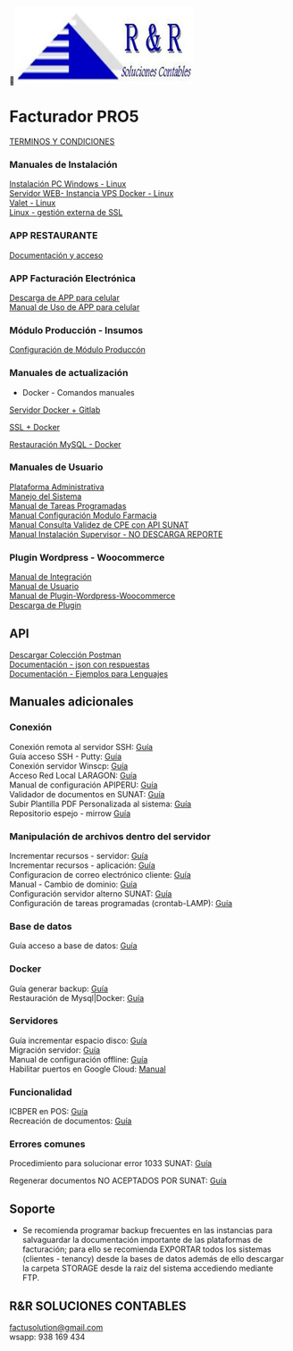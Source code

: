 <img src="icon_pro5.png" width="320">

# **Facturador PRO5**

[TERMINOS Y CONDICIONES](https://docs.google.com/document/d/1TrM37WdCfOv-StSHRRifGClAkl7RtSBdFBX03CHbpGU/edit?usp=sharing "Clic")


### Manuales de Instalación

[Instalación PC Windows - Linux](https://docs.google.com/document/d/1hmAriecd3es0lBOlLDfzkua7iIdovF96jwc7u-8TxXc/edit?usp=sharing "Clic")
<br>
[Servidor WEB- Instancia VPS Docker - Linux](https://docs.google.com/document/d/1MKlmiFcx-05KSbhyp8-jLxnjwlNuCz-y0oYF-rYTWu8/edit?usp=sharing "Clic")
<br>
[Valet - Linux](https://docs.google.com/document/d/1tolcsiWCiuSQ8lF8jI227o6MaiITzw0DgPcg20Nx1P4/edit?usp=sharing "Clic")
<br>
[Linux - gestión externa de SSL](https://docs.google.com/document/d/1qJZerdJh8W0l-W21DiXtOTSEk3A25OZG03x7zHmpOrI/edit?usp=sharing "Clic")


### APP RESTAURANTE

[Documentación y acceso](https://docs.google.com/document/d/1mhPEUZBpciSsTdFE9o3-L7oiuvoCoFWQqQlvjZ-ZIX8/edit?usp=sharing "Clic")
<br>


### APP Facturación Electrónica

[Descarga de APP para celular](https://drive.google.com/file/d/1JFDbhFK8Q6Q3ENAZ1gcfvPCS-Yu6baVQ/view?usp=sharing "Clic")
<br>
[Manual de Uso de APP para celular](https://docs.google.com/document/d/1R44Gvh6XzDDpIarIQOqpEY6UXjgFhA6CWDjvO4Lql7I/edit?usp=sharing"Clic")
<br>

### Módulo Producción - Insumos

[Configuración de Módulo Produccón]( https://docs.google.com/document/d/1-ojQ0sk8vzppe7NBIejpitksTPiW9PQJLOaoLSeMNj0/edit?usp=sharing "Clic")


### Manuales de actualización

* Docker - Comandos manuales

[Servidor Docker + Gitlab](https://docs.google.com/document/d/1d4IZ2zyjPr7XK-vqdW2aZAsFbZLrE9PaHs5CwSuzjww/edit?usp=sharing "Clic")
<br>

[SSL + Docker](https://docs.google.com/document/d/1Gau1fH7zB9dcQa9WiJPREdTjYTUU4JoK6X3V8GDHBFQ/edit?usp=sharing "Clic")<br>

[Restauración MySQL - Docker](https://docs.google.com/document/d/1mnWjdjgEozZk7IoS4PPNZaMiY6Do-kVD8HprwJW9f6Q/edit?usp=sharing "Clic")<br>

### Manuales de Usuario

[Plataforma Administrativa](https://docs.google.com/document/d/1ag3ff4oY5PXm6X49S8vUkubt1zR0bOlSzKfWQyqMIL0/edit?usp=sharing "Clic")<br>
[Manejo del Sistema](https://docs.google.com/document/d/19P6zHQsJTiM7NtTBUSRd61YAJwwM4q47PI3q-Fnjne4/edit?usp=sharing "Clic")<br>
[Manual de Tareas Programadas](https://docs.google.com/document/d/1nvhUiQZQps3hMGvIkofR1DBTJrCKfcLfyV49Ul3D90s/edit?usp=sharing "Clic")<br>
[Manual Configuración Modulo Farmacia](https://docs.google.com/document/d/1RBqIgunBl7zGhxprFJZggB1xAkBGoFPxRC2171Cq2Vc/edit?usp=sharing "Clic")<br>
[Manual Consulta Validez de CPE con API SUNAT](https://docs.google.com/document/d/1dY04rC63OAIqJAuGaMBcnsuWMqdTnkFtYTjrgQqaCvk/edit?usp=sharing "Clic")<br>
[Manual Instalación Supervisor - NO DESCARGA REPORTE](https://docs.google.com/document/d/1P3tXXx64KWd46Fabtv71NhKo5zdgMipQ8DNDvKvfqsc/edit?usp=sharing "Clic")<br>

### Plugin Wordpress - Woocommerce

[Manual de Integración](https://docs.google.com/document/d/1nskYtpbgd7zuuSrMecdNA65YUmg_HeCSWQkan0fa6oE/edit?usp=sharing "Clic")<br>
[Manual de Usuario](https://docs.google.com/document/d/1ISJOSHCxtg0luHS56PitcnV9riXNfmy6CsCTFd4jx5w/edit?usp=sharing "Clic")<br>
[Manual de Plugin-Wordpress-Woocommerce](https://docs.google.com/document/d/1l1YGMu1ihljaRuXNY03T7XgKydt8KlL4jVhauQuujKU/edit?usp=sharing "Clic")<br>
[Descarga de Plugin](https://drive.google.com/file/d/1ZERTISGhJ-Z7VlsGmjzYElDm8IgdoJcr/view?usp=sharing "Clic")<br>


## API

[Descargar Colección Postman](https://drive.google.com/file/d/1MhFHT0UF4CayjZfHkCqi5VMpqN34PGkV/view "Clic")<br>
[Documentación - json con respuestas](https://docs.google.com/document/d/1szmUQg9Ce5JoS1ubiPeZA459q58fJrBpSTnMayxZqH4/edit?usp=sharing "Clic")<br>
[Documentación - Ejemplos para Lenguajes](https://documenter.getpostman.com/view/1431398/U16onhgw "Clic")<br>



## Manuales adicionales

### Conexión
Conexión remota al servidor SSH: [Guía](https://docs.google.com/document/d/1oBDSwV2PTiT6GmD3Dplr8WjXEpm3oX_irK_pPgND5_o/edit?usp=sharing "Clic")<br>
Guía acceso SSH - Putty: [Guía](https://docs.google.com/document/d/1TMQdOXvJA2vTnjmM1qsD2R5JOAo0vgAVlLeH-17Ndt8/edit?usp=sharing "Clic")<br>
Conexión servidor Winscp: [Guía](https://docs.google.com/document/d/1peppfRDaD3-qgZdlgaDSZrZATRvVZ-WZROtt4Y7NVSI/edit?usp=sharing "Clic")<br>
Acceso Red Local LARAGON: [Guía](https://docs.google.com/document/d/1KsAclRydULmsmt_pB7Ec-u_usI75e7tJ1iRHetRlGvc/edit?usp=sharing "Clic")<br>
Manual de configuración APIPERU: [Guía](https://docs.google.com/document/d/1AvWtmqhD-iFSPESCURMAsHTrpZFBAQ-EyVgHnD7lV4k/edit?usp=sharing "Clic")<br>
Validador de documentos en SUNAT: [Guía](https://docs.google.com/document/d/1GvU79nfaiavPxwx5ViZdrIKyY0ajdJ6HenGEfp_pc70/edit?usp=sharing "Clic")<br>
Subir Plantilla PDF Personalizada al sistema: [Guía](https://docs.google.com/document/d/1M2Wi6Q7RTgn26Sn2li5dskU5me0i2rIBYAhTayTpfV8/edit?usp=sharing "Clic")<br>
Repositorio espejo - mirrow [Guía]( https://docs.google.com/document/d/11BiWJ3TuLv62MX8X031ZpCv3FnNtzh9wj7TwT_2Lq3s/edit?usp=drivesdk "clic")<br>

### Manipulación de archivos dentro del servidor

Incrementar recursos - servidor: [Guía](https://docs.google.com/document/d/1p_KOT34x9dbx-owVVYS6Dgiqh6MjAk85kEwAX2EEW1w/edit?usp=sharing "Clic")<br>
Incrementar recursos - aplicación: [Guía](https://docs.google.com/document/d/1jEXAtR8qekp0XFYxJf8GZnpYt_XxtXpauY-vcXdPPKA/edit?usp=sharing "Clic")<br>
Configuracion de correo electrónico cliente: [Guía](https://docs.google.com/document/d/13qmq6dXR5SjvtQgnSGAyUwvQZBXyqAoQQuekAGefeY8/edit?usp=sharing "Clic")<br>
Manual - Cambio de dominio: [Guía](https://docs.google.com/document/d/1Yp7wQY5oKlyY6YUCwCfnKgKZWScQHDnIUrMyERHO-Is/edit?usp=sharing "Clic")<br>
Configuración servidor alterno SUNAT: [Guía](https://docs.google.com/document/d/1CtqWj6yGqWsf9IDmV3xT8IVIJyUGnU-RUv52f-XPtks/edit?usp=sharing "Clic")<br>
Configuración de tareas programadas (crontab-LAMP): [Guía](https://docs.google.com/document/d/19x7g0OzgCgTBMO1M3-fHgl4iZEAPK4TxR5T4gWY01g4/edit?usp=sharing "Clic")<br>

### Base de datos
Guía acceso a base de datos: [Guía](https://docs.google.com/document/d/1SDo2SSn4CRDgLZQAuT2TRUsVNCSPMtR-IhYGmS-JQvY/edit?usp=sharing "Clic")<br>

### Docker
Guía generar backup: [Guía](https://docs.google.com/document/d/130MmxOSv71gYnDTMuUs6fE0JoPqT9tfuXrXM3XZerYc/edit?usp=sharing "Clic")<br>
Restauración de Mysql|Docker: [Guía](https://docs.google.com/document/d/1gx6zIFHuDxeH4OBBjQHLhQLFI8VgjkBzUmu3CLTpWLA/edit?usp=sharing "Clic")<br>

### Servidores
Guía incrementar espacio disco: [Guía](https://docs.google.com/document/d/1V_C8EKPhhcsNVaUtic3kYMA7WWxxjpvGiqzRdxl4rX8/edit?usp=sharing "Clic")<br>
Migración servidor: [Guía](https://docs.google.com/document/d/1VjTR4C-Hez7Nc727Bu0DTeDtaHe0LCtqoQT54UFS6_U/edit?usp=sharing "Clic")<br>
Manual de configuración offline: [Guía](https://docs.google.com/document/d/1M8peLP4OmLa4IXzQ_ejixxuRZobnA4TqBJWEke1BjCQ/edit?usp=sharing "Clic")<br>
Habilitar puertos en Google Cloud: [Manual](https://docs.google.com/document/d/1MpOkkg4eMQbCKiY5TV9SsnyJHLFxVGGHmFBUsxir7BI/edit?usp=sharing "clic")<br>

### Funcionalidad
ICBPER en POS: [Guía](https://docs.google.com/document/d/1C__si4StVC81bdLuOK9KBcUpFKUfvFM_B5pHXVuckTQ/edit?usp=sharing "Clic")<br>
Recreación de documentos: [Guía](https://docs.google.com/document/d/100xkpjhkAn-rwMVQc3z5_RDWU11Esm8k06T3gN9nINM/edit?usp=sharing "Clic")<br>


### Errores comunes
Procedimiento para solucionar error 1033 SUNAT: [Guía](https://docs.google.com/document/d/1LXZM7zRJshzWjJ1leVg0DF_Ema8NgeVZ14E1TfjQiM4/edit?usp=sharing "Clic")<br>

Regenerar documentos NO ACEPTADOS POR SUNAT: [Guía](https://docs.google.com/document/d/1PTHaX0ZYuPaM6bGnYacUbi0KAnwn2UT3UJ_wI_ZVkpQ/edit?usp=sharing "Clic")<br>

## Soporte

* Se recomienda programar backup frecuentes en las instancias para salvaguardar la documentación importante de las plataformas de facturación; para ello se recomienda EXPORTAR todos los sistemas (clientes - tenancy) desde la bases de datos además de ello descargar la carpeta STORAGE desde la raiz del sistema accediendo mediante FTP.



## R&R SOLUCIONES CONTABLES

factusolution@gmail.com<br>
wsapp: 938 169 434<br>

